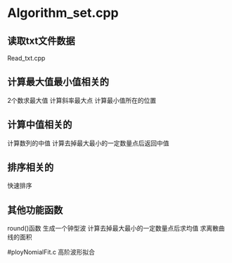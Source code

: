 # Algorithm_set.cpp
## 读取txt文件数据
Read_txt.cpp
## 计算最大值最小值相关的
2个数求最大值
计算斜率最大点
计算最小值所在的位置

## 计算中值相关的
计算数列的中值
计算去掉最大最小的一定数量点后返回中值

## 排序相关的
快速排序

## 其他功能函数
round()函数
生成一个钟型波
计算去掉最大最小的一定数量点后求均值
求离散曲线的面积

#ployNomialFit.c
高阶波形拟合

